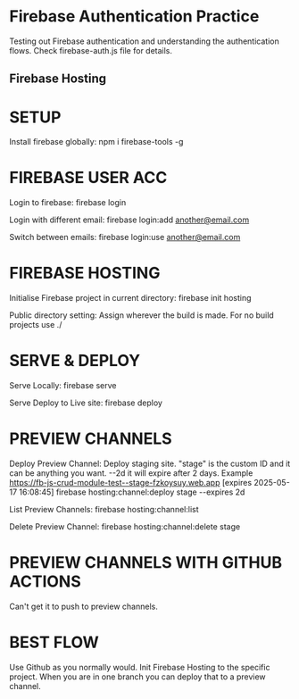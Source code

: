 # Firebase Authentication Practice
Testing out Firebase authentication and understanding the authentication flows. Check firebase-auth.js file for details. 

## Firebase Hosting

SETUP
=====

Install firebase globally:
npm i firebase-tools -g


FIREBASE USER ACC
=================

Login to firebase:
firebase login

Login with different email:
firebase login:add another@email.com

Switch between emails:
firebase login:use another@email.com


FIREBASE HOSTING
================

Initialise Firebase project in current directory:
firebase init hosting

Public directory setting:
Assign wherever the build is made. For no build projects use ./


SERVE & DEPLOY
==============

Serve Locally:
firebase serve 

Serve Deploy to Live site:
firebase deploy


PREVIEW CHANNELS
================

Deploy Preview Channel:
Deploy staging site. "stage" is the custom ID and it can be anything you want. --2d it will expire after 2 days. Example https://fb-js-crud-module-test--stage-fzkoysuy.web.app [expires 2025-05-17 16:08:45]
firebase hosting:channel:deploy stage --expires 2d

List Preview Channels:
firebase hosting:channel:list

Delete Preview Channel:
firebase hosting:channel:delete stage


PREVIEW CHANNELS WITH GITHUB ACTIONS
====================================
Can't get it to push to preview channels. 


BEST FLOW
=========
Use Github as you normally would. Init Firebase Hosting to the specific project. When you are in one branch you can deploy that to a preview channel. 

